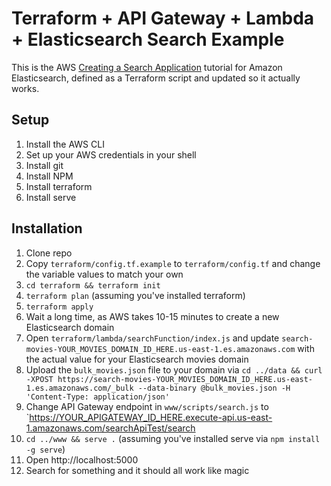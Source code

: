 # Terraform + API Gateway + Lambda + Elasticsearch Search Example

This is the AWS [Creating a Search Application](https://docs.aws.amazon.com/elasticsearch-service/latest/developerguide/search-example.html) tutorial for Amazon Elasticsearch, defined as a Terraform script and updated so it actually works.

## Setup
1. Install the AWS CLI
1. Set up your AWS credentials in your shell
1. Install git
1. Install NPM
1. Install terraform
1. Install serve

## Installation

1. Clone repo
1. Copy `terraform/config.tf.example` to `terraform/config.tf` and change the variable values to match your own
1. `cd terraform && terraform init`
1. `terraform plan` (assuming you've installed terraform)
1. `terraform apply`
1. Wait a long time, as AWS takes 10-15 minutes to create a new Elasticsearch domain
1. Open `terraform/lambda/searchFunction/index.js` and update `search-movies-YOUR_MOVIES_DOMAIN_ID_HERE.us-east-1.es.amazonaws.com` with the actual value for your Elasticsearch movies domain
1. Upload the `bulk_movies.json` file to your domain via `cd ../data && curl -XPOST https://search-movies-YOUR_MOVIES_DOMAIN_ID_HERE.us-east-1.es.amazonaws.com/_bulk --data-binary @bulk_movies.json -H 'Content-Type: application/json'`
1. Change API Gateway endpoint in `www/scripts/search.js` to `https://YOUR_APIGATEWAY_ID_HERE.execute-api.us-east-1.amazonaws.com/searchApiTest/search
1. `cd ../www && serve .` (assuming you've installed serve via `npm install -g serve`)
1. Open http://localhost:5000
1. Search for something and it should all work like magic
